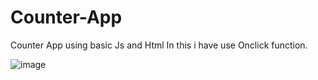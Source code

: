 # Counter-App
Counter App using basic Js and Html 
In this i have use Onclick function.

![image](https://user-images.githubusercontent.com/121495279/221972751-9a2c14d8-863b-4f35-9b01-c15508c4f37f.png)

